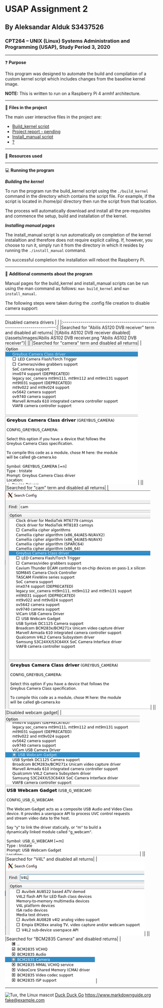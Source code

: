 # USAP Assignment 2
## By Aleksandar Alduk S3437526
### CPT264 – UNIX (Linux) Systems Administration and Programming (USAP), Study Period 3, 2020

***

:question: **Purpose**

This program was designed to automate the build and compilation of a custom kernel script which includes changes from the baseline kernel image.

**NOTE:** This is written to run on a Raspberry Pi 4 armhf architecture.

***

:open_file_folder: **Files in the project**

The main user interactive files in the project are:
-	[Build_kernel script](https://github.com/s3437526/USAP_Assignment2)
-	[Project report - pending](https://duckduckgo.com)
-	[Install_manual script](https://github.com/s3437526/USAP_Assignment2/tree/develop/manual)
-	[?]()

***

:page_with_curl: **Resources used**


***

:computer: **Running the program**

***Building the kernel***

To run the program run the build_kernel script using the `./build_kernel` command in the directory which contains the script file. For example, if the script is located in /home/pi/ directory then run the script from that location.

The process will automatically download and install all the pre-requisites and commence the setup, build and installation of the kernel.

***Installing manual pages***

The install_manual script is run automatically on completion of the kernel instalaltion and therefore does not require explicit calling. If, however, you choose to run it, simply run it from the directory in which it resides by running the `./install_manual` command.

On successful completion the installation will reboot the Raspberry Pi.

***

:paperclip: **Additional comments about the program**

Manual pages for the build_kernel and install_manual scripts can be run using the man command as follows: `man build_kernel` and `man install_manual`.

The following steps were taken during the .config file creation to disable camera support:

****

Disabled camera drivers
|                                                                            |
|:--------------------------------------------------------------------------:|
|Searched for "Abilis AS120 DVB receiver" term and disabled all returns|
|![Abilis AS102 DVB receiver disabled](/assets/images/Abilis AS102 DVB receiver.png "Abilis AS102 DVB receiver")|
||
|Searched for "camera" term and disabled all returns|
|!["Camera" xterm search query items disabled](/assets/images/camera.png "Camera driver disabled")|
||
|Searched for "cam" term and disabled all returns|
|![Webcam disabled](/assets/images/search_cam.png "Webcam driver disabled")|
||
|Disabled webcam gadget|
|!["Cam" search pattern query disabled](/assets/images/cam.png "Cam driver disabled")|
||
|Searched for "V4L" and disabled all returns|
|!["V4L" video drivers search disabled](/assets/images/v4l.png "V4L drivers disabled")|
||
|Searched for "BCM2835 Camera" and disabled returns|
|![BCM2835 camera support disabled](/assets/images/bcm2835_camera_support.png "BCM2835 camera disabled")|

***

![Tux, the Linux mascot](/assets/images/tux.png)
[Duck Duck Go](https://duckduckgo.com)
<https://www.markdownguide.org>
<fake@example.com>
